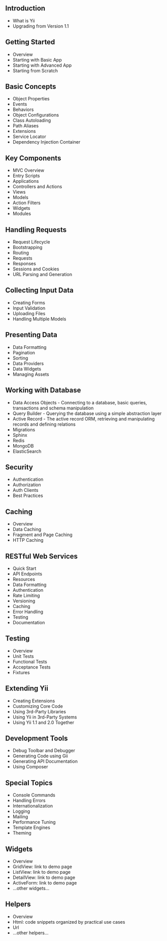 Introduction
------------

* What is Yii
* Upgrading from Version 1.1


Getting Started
---------------

* Overview
* Starting with Basic App
* Starting with Advanced App
* Starting from Scratch


Basic Concepts
--------------

* Object Properties
* Events
* Behaviors
* Object Configurations
* Class Autoloading
* Path Aliases
* Extensions
* Service Locator
* Dependency Injection Container


Key Components
--------------

* MVC Overview
* Entry Scripts
* Applications
* Controllers and Actions
* Views
* Models
* Action Filters
* Widgets
* Modules


Handling Requests
-----------------

* Request Lifecycle
* Bootstrapping
* Routing
* Requests
* Responses
* Sessions and Cookies
* URL Parsing and Generation


Collecting Input Data
---------------------

* Creating Forms
* Input Validation
* Uploading Files
* Handling Multiple Models


Presenting Data
---------------

* Data Formatting
* Pagination
* Sorting
* Data Providers
* Data Widgets
* Managing Assets


Working with Database
---------------------

* Data Access Objects - Connecting to a database, basic queries, transactions and schema manipulation
* Query Builder - Querying the database using a simple abstraction layer
* Active Record - The active record ORM, retrieving and manipulating records and defining relations
* Migrations
* Sphinx
* Redis
* MongoDB
* ElasticSearch


Security
--------

* Authentication
* Authorization
* Auth Clients
* Best Practices


Caching
-------

* Overview
* Data Caching
* Fragment and Page Caching
* HTTP Caching


RESTful Web Services
--------------------

* Quick Start
* API Endpoints
* Resources
* Data Formatting
* Authentication
* Rate Limiting
* Versioning
* Caching
* Error Handling
* Testing
* Documentation


Testing
-------

* Overview
* Unit Tests
* Functional Tests
* Acceptance Tests
* Fixtures


Extending Yii
-------------

* Creating Extensions
* Customizing Core Code
* Using 3rd-Party Libraries
* Using Yii in 3rd-Party Systems
* Using Yii 1.1 and 2.0 Together


Development Tools
-----------------

* Debug Toolbar and Debugger
* Generating Code using Gii
* Generating API Documentation
* Using Composer


Special Topics
--------------

* Console Commands
* Handling Errors
* Internationalization
* Logging
* Mailing
* Performance Tuning
* Template Engines
* Theming


Widgets
-------

* Overview
* GridView: link to demo page
* ListView: link to demo page
* DetailView: link to demo page
* ActiveForm: link to demo page
* ...other widgets...


Helpers
-------

* Overview
* Html: code snippets organized by practical use cases
* Url
* ...other helpers...
